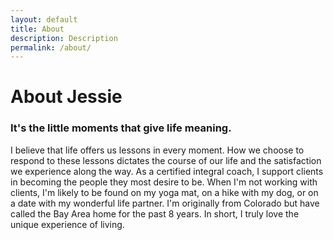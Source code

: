 ```yaml
---
layout: default
title: About
description: Description
permalink: /about/
---
```


# About Jessie

### It's the little moments that give life meaning. 

I believe that life offers us lessons in every moment. How we choose to respond to these lessons dictates the course of our life and the satisfaction we experience along the way. As a certified integral coach, I support clients in becoming the people they most desire to be. When I'm not working with clients, I'm likely to be found on my yoga mat, on a hike with my dog, or on a date with my wonderful life partner. I'm originally from Colorado but have called the Bay Area home for the past 8 years. In short, I truly love the unique experience of living. 
